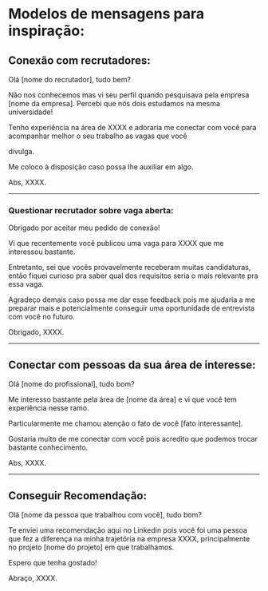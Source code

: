 # Modelos de mensagens para inspiração:

## Conexão com recrutadores:

Olá [nome do recrutador], tudo bem?

Não nos conhecemos mas vi seu perfil quando pesquisava pela empresa [nome da empresa]. Percebi que nós dois estudamos na mesma universidade!

Tenho experiência na área de XXXX e adoraria me conectar com você para acompanhar melhor o seu trabalho as vagas que você

divulga.

Me coloco à disposição caso possa lhe auxiliar em algo.

Abs, XXXX.

-----------------------------------------------------------

### Questionar recrutador sobre vaga aberta:

Obrigado por aceitar meu pedido de conexão!

Vi que recentemente você publicou uma vaga para XXXX que me interessou bastante.

Entretanto, sei que vocês provavelmente receberam muitas candidaturas, então fiquei curioso pra saber qual dos requisitos seria o mais relevante pra essa vaga.

Agradeço demais caso possa me dar esse feedback pois me ajudaria a me preparar mais e potencialmente conseguir uma oportunidade de entrevista com você no futuro.

Obrigado, XXXX.

-----------------------------------------------------------

## Conectar com pessoas da sua área de interesse:

Olá [nome do profissional], tudo bom?

Me interesso bastante pela área de [nome da área] e vi que você tem experiência nesse ramo.

Particularmente me chamou atenção o fato de você [fato interessante].

Gostaria muito de me conectar com você pois acredito que podemos trocar bastante conhecimento.

Abs, XXXX.

-----------------------------------------------------------

## Conseguir Recomendação:

Olá [nome da pessoa que trabalhou com você], tudo bom?

Te enviei uma recomendação aqui no Linkedin pois você foi uma pessoa que fez a diferença na minha trajetória na empresa XXXX, principalmente no projeto [nome do projeto] em que trabalhamos.

Espero que tenha gostado!

Abraço, XXXX.
